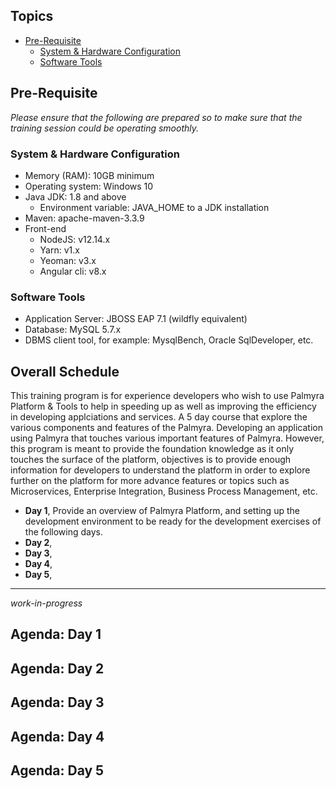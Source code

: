 ## Topics
* [Pre-Requisite](#pre-requisite)
	* [System & Hardware Configuration](#system--hardware-configuration)
	* [Software Tools](#software-tools)
    
## Pre-Requisite
_Please ensure that the following are prepared so to make sure that the training session could be operating smoothly._

### System & Hardware Configuration
* Memory (RAM): 10GB minimum
* Operating system: Windows 10
* Java JDK: 1.8 and above         
	* Environment variable: JAVA_HOME to a JDK installation
* Maven: apache-maven-3.3.9
* Front-end
	* NodeJS: v12.14.x
	* Yarn: v1.x
	* Yeoman: v3.x
	* Angular cli: v8.x
	
### Software Tools
* Application Server: JBOSS EAP 7.1 (wildfly equivalent)
* Database: MySQL 5.7.x
* DBMS client tool, for example: MysqlBench, Oracle SqlDeveloper, etc.

## Overall Schedule
This training program is for experience developers who wish to use Palmyra Platform & Tools to help in speeding up as well as improving the efficiency in developing applciations and services. A 5 day course that explore the various components and features of the Palmyra. Developing an application using Palmyra that touches various important features of Palmyra. However, this program is meant to provide the foundation knowledge as it only touches the surface of the platform, objectives is to provide enough information for developers to understand the platform in order to explore further on the platform for more advance features or topics such as Microservices, Enterprise Integration, Business Process Management, etc.  

* __Day 1__, Provide an overview of Palmyra Platform, and setting up the development environment to be ready for the development exercises of the following days.
* __Day 2__,
* __Day 3__,
* __Day 4__,
* __Day 5__,

---
*work-in-progress*
## Agenda: Day 1
## Agenda: Day 2
## Agenda: Day 3
## Agenda: Day 4
## Agenda: Day 5
